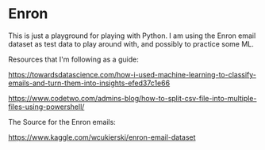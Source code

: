 # Enron

This is just a playground for playing with Python. I am using the Enron email dataset as test data to play around with, and possibly to practice some ML.

Resources that I'm following as a guide:

https://towardsdatascience.com/how-i-used-machine-learning-to-classify-emails-and-turn-them-into-insights-efed37c1e66

https://www.codetwo.com/admins-blog/how-to-split-csv-file-into-multiple-files-using-powershell/

The Source for the Enron emails:

https://www.kaggle.com/wcukierski/enron-email-dataset